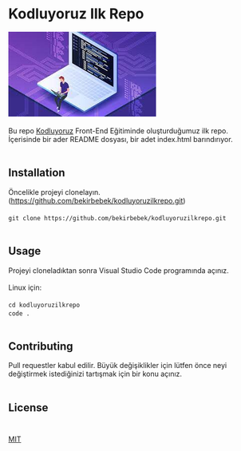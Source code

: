 # Kodluyoruz Ilk Repo 
![README](https://github.com/bekirbebek/FIRS-IMAGE/blob/main/CODE.jpeg) <br/> <br/>
Bu repo [Kodluyoruz](https://kodluyoruz.org/tr/kodluyoruz/) Front-End Eğitiminde oluşturduğumuz ilk repo. İçerisinde bir ader README dosyası, bir adet index.html barındırıyor. <br/> <br/> 
## Installation
Öncelikle projeyi clonelayın. (https://github.com/bekirbebek/kodluyoruzilkrepo.git) <br/> <br/>
`git clone https://github.com/bekirbebek/kodluyoruzilkrepo.git` <br/> <br/>
## Usage 
Projeyi cloneladıktan sonra Visual Studio Code programında açınız. <br/> <br/>
Linux için: <br/> <br/>
`cd kodluyoruzilkrepo` <br/>
`code .` <br/> <br/> 
## Contributing <br/>
Pull requestler kabul edilir. Büyük değişiklikler için lütfen önce neyi değiştirmek istediğinizi tartışmak için bir konu açınız. <br/> <br/>
## License <br/> <br/>
[MIT](https://choosealicense.com/licenses/mit/) 
